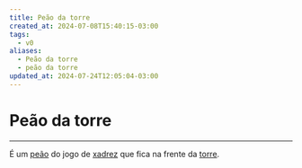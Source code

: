 ```yaml
---
title: Peão da torre
created_at: 2024-07-08T15:40:15-03:00
tags:
  - v0
aliases:
  - Peão da torre
  - peão da torre
updated_at: 2024-07-24T12:05:04-03:00
---
```

# Peão da torre
---

É um [peão](_insight/2024/07/2024-07-06-Peão_xadrez.md) do jogo de [xadrez](../../../sementes/2024/07/2024-07-06-Xadrez.md) que fica na frente da [torre](_insight/2024/07/2024-07-06-Torre_xadrez.md).